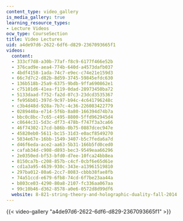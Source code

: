 ```yaml
---
content_type: video_gallery
is_media_gallery: true
learning_resource_types:
- Lecture Videos
ocw_type: CourseSection
title: Video Lectures
uid: a4de97d6-2622-6df6-d829-2367093665f1
videos:
  content:
  - 333cf7d8-a30b-77af-f8c9-6177f466e52b
  - 376cad9e-aea4-774b-640d-a4573dafb037
  - 4bdf4158-1ada-74c7-e9ec-c74e21e159d3
  - 66c7d7c2-d82b-8d59-3745-59845efdc630
  - 136b518b-25a9-6375-9bdb-9ffa690862e1
  - c75101d6-41ea-f119-0dad-28973450ba72
  - 5133daad-f752-fa2d-07c3-23dcd3535367
  - fe956b01-397d-9c97-b94c-4c641796248c
  - c3b4d48d-928a-7b7c-4c36-226083422779
  - 0289440a-e714-5f6b-8a80-166394d74b7a
  - bbc0c8bc-7c65-c495-8800-5ffd962945d4
  - c8644c31-5d3c-df73-478b-f747f3a3ca66
  - 46f74302-17cd-b86b-0b75-0887dcec947e
  - 45820eb0-5611-bc15-31d3-e0acf8549270
  - 5034e67e-16bb-1549-3407-b5c7feda6a7d
  - d46f6eda-ace2-aa63-5b31-166b5fd0ced0
  - cafab34d-c908-d893-bec3-9549eaa66296
  - 2e0350ed-bf53-bfd0-d7ee-10fca24bb8ea
  - 8150ca7b-c208-857b-c4cf-0cbf6e65d61e
  - cd1a3a95-4639-930c-343e-a13961519810
  - 297ba012-80a6-2cc7-8083-cbbb38fae8fb
  - 74a51ccd-e679-6fb8-74cd-6f7be23aa44a
  - b803ce03-4290-80a8-2107-fc336aa067aa
  - 99c10b46-d362-8578-a0e6-0572d8d99df6
  website: 8-821-string-theory-and-holographic-duality-fall-2014
---
```



{{< video-gallery "a4de97d6-2622-6df6-d829-2367093665f1" >}}

